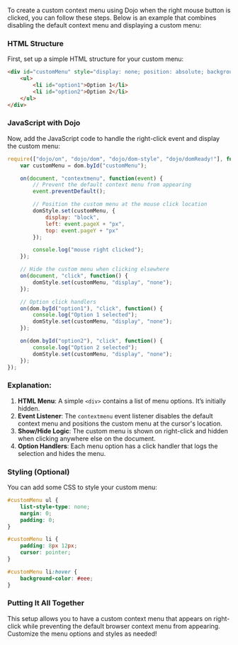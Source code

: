 To create a custom context menu using Dojo when the right mouse button is clicked, you can follow these steps. Below is an example that combines disabling the default context menu and displaying a custom menu:

### HTML Structure
First, set up a simple HTML structure for your custom menu:

```html
<div id="customMenu" style="display: none; position: absolute; background: white; border: 1px solid #ccc; z-index: 1000;">
    <ul>
        <li id="option1">Option 1</li>
        <li id="option2">Option 2</li>
    </ul>
</div>
```

### JavaScript with Dojo
Now, add the JavaScript code to handle the right-click event and display the custom menu:

```javascript
require(["dojo/on", "dojo/dom", "dojo/dom-style", "dojo/domReady!"], function(on, dom, domStyle) {
    var customMenu = dom.byId("customMenu");

    on(document, "contextmenu", function(event) {
        // Prevent the default context menu from appearing
        event.preventDefault();

        // Position the custom menu at the mouse click location
        domStyle.set(customMenu, {
            display: "block",
            left: event.pageX + "px",
            top: event.pageY + "px"
        });

        console.log("mouse right clicked");
    });

    // Hide the custom menu when clicking elsewhere
    on(document, "click", function() {
        domStyle.set(customMenu, "display", "none");
    });

    // Option click handlers
    on(dom.byId("option1"), "click", function() {
        console.log("Option 1 selected");
        domStyle.set(customMenu, "display", "none");
    });

    on(dom.byId("option2"), "click", function() {
        console.log("Option 2 selected");
        domStyle.set(customMenu, "display", "none");
    });
});
```

### Explanation:
1. **HTML Menu**: A simple `<div>` contains a list of menu options. It’s initially hidden.
2. **Event Listener**: The `contextmenu` event listener disables the default context menu and positions the custom menu at the cursor's location.
3. **Show/Hide Logic**: The custom menu is shown on right-click and hidden when clicking anywhere else on the document.
4. **Option Handlers**: Each menu option has a click handler that logs the selection and hides the menu.

### Styling (Optional)
You can add some CSS to style your custom menu:

```css
#customMenu ul {
    list-style-type: none;
    margin: 0;
    padding: 0;
}

#customMenu li {
    padding: 8px 12px;
    cursor: pointer;
}

#customMenu li:hover {
    background-color: #eee;
}
```

### Putting It All Together
This setup allows you to have a custom context menu that appears on right-click while preventing the default browser context menu from appearing. Customize the menu options and styles as needed!

